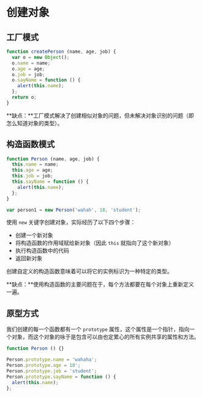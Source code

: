 # 创建对象

## 工厂模式

```js
function createPerson (name, age, job) {
  var o = new Object();
  o.name = name;
  o.age = age;
  o.job = job;
  o.sayName = function () {
    alert(this.name);
  };
  return o;
}
```

**缺点：**工厂模式解决了创建相似对象的问题，但未解决对象识别的问题（即怎么知道对象的类型）。

## 构造函数模式

```js
function Person (name, age, job) {
  this.name = name;
  this.age = age;
  this.job = job;
  this.sayName = function () {
    alert(this.name);
  };
}

var person1 = new Person('wahah', 18, 'student');
```

使用 `new` 关键字创建对象，实际经历了以下四个步骤：

* 创建一个新对象
* 将构造函数的作用域赋给新对象（因此 `this` 就指向了这个新对象）
* 执行构造函数中的代码
* 返回新对象

创建自定义的构造函数意味着可以将它的实例标识为一种特定的类型。

**缺点：**使用构造函数的主要问题在于，每个方法都要在每个对象上重新定义一遍。

## 原型方式

我们创建的每一个函数都有一个 `prototype` 属性，这个属性是一个指针，指向一个对象，而这个对象的咏于是包含可以由也定累心的所有实例共享的属性和方法。

```js
function Person () {}

Person.prototype.name = 'wahaha';
Person.prototype.age = 18';
Person.prototype.job = 'student';
Person.prototype.sayName = function () {
  alert(this.name);
};
```